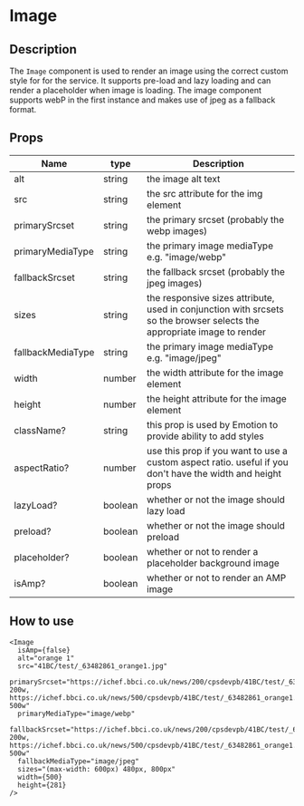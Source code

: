 # Image

## Description

The `Image` component is used to render an image using the correct custom style for for the service. It supports pre-load and lazy loading and can render a placeholder when image is loading. The image component supports webP in the first instance and makes use of jpeg as a fallback format.

## Props

| Name              | type    | Description                                                                                                             |
| ----------------- | ------- | ----------------------------------------------------------------------------------------------------------------------- |
| alt               | string  | the image alt text                                                                                                      |
| src               | string  | the src attribute for the img element                                                                                   |
| primarySrcset     | string  | the primary srcset (probably the webp images)                                                                           |
| primaryMediaType  | string  | the primary image mediaType e.g. "image/webp"                                                                           |
| fallbackSrcset    | string  | the fallback srcset (probably the jpeg images)                                                                          |
| sizes             | string  | the responsive sizes attribute, used in conjunction with srcsets so the browser selects the appropriate image to render |
| fallbackMediaType | string  | the primary image mediaType e.g. "image/jpeg"                                                                           |
| width             | number  | the width attribute for the image element                                                                               |
| height            | number  | the height attribute for the image element                                                                              |
| className?        | string  | this prop is used by Emotion to provide ability to add styles                                                           |
| aspectRatio?      | number  | use this prop if you want to use a custom aspect ratio. useful if you don't have the width and height props             |
| lazyLoad?         | boolean | whether or not the image should lazy load                                                                               |
| preload?          | boolean | whether or not the image should preload                                                                                 |
| placeholder?      | boolean | whether or not to render a placeholder background image                                                                 |
| isAmp?            | boolean | whether or not to render an AMP image                                                                                   |

## How to use

```tsx
<Image
  isAmp={false}
  alt="orange 1"
  src="41BC/test/_63482861_orange1.jpg"
  primarySrcset="https://ichef.bbci.co.uk/news/200/cpsdevpb/41BC/test/_63482861_orange1.jpg.webp 200w, https://ichef.bbci.co.uk/news/500/cpsdevpb/41BC/test/_63482861_orange1.jpg.webp 500w"
  primaryMediaType="image/webp"
  fallbackSrcset="https://ichef.bbci.co.uk/news/200/cpsdevpb/41BC/test/_63482861_orange1.jpg 200w, https://ichef.bbci.co.uk/news/500/cpsdevpb/41BC/test/_63482861_orange1.jpg 500w"
  fallbackMediaType="image/jpeg"
  sizes="(max-width: 600px) 480px, 800px"
  width={500}
  height={281}
/>
```
